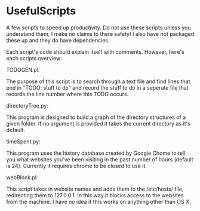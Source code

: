 # UsefulScripts
A few scripts to speed up productivity.
Do not use these scripts unless you understand them, I make no claims to there safety! I also have not packaged these up and they do have dependencies.

Each script's code should explain itself with comments. However, here's each scripts overview:




TODOGEN.pl:

The purpose of this script is to search through a text file and find lines that end in "TODO: stuff to do" and record the stuff to do in a seperate file that records the line number where this TODO occurs.

directoryTree.py:

This program is designed to build a graph of the directory structures of a given folder. If no argument is provided it takes the current directory as it's default.

timeSpent.py:

This program uses the history database created by Google Chome to tell you what websites you've been visiting in the past number of hours (default is 24). Currently it requires chrome to be closed to use it.

webBlock.pl:

This script takes in website names and adds them to the /etc/hosts/ file, redirecting them to 127.0.0.1. In this way it blocks access to the websites from the machine. I have no idea if this works on anything other than OS X.
